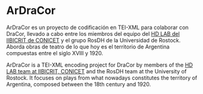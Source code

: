 # ArDraCor

ArDraCor es un proyecto de codificación en TEI-XML para colaborar con DraCor, llevado a cabo entre los miembros del equipo del [HD LAB del IIBICRIT de CONICET](https://github.com/hdlabconicet) y el grupo RosDH de la Universidad de Rostock. Aborda obras de teatro de lo que hoy es el territorio de Argentina compuestas entre el siglo XVIII y 1920. 

ArDraCor is a TEI-XML encoding project for DraCor by members of the [HD LAB team at IIBICRIT, CONICET](https://github.com/hdlabconicet) and the RosDH team at the University of Rostock. It focuses on plays from what nowadays constitutes the territory of Argentina, composed between the 18th century and 1920.

<!--- Please adjust [corpus.xml](corpus.xml):
  - edit the `<projectDesc>`
  - edit the `<revisionDesc>` to reflect the current date and status --->
